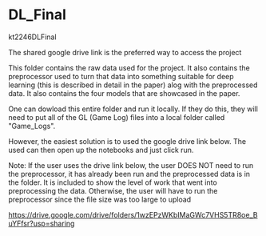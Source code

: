 # DL_Final
kt2246DLFinal

The shared google drive link is the preferred way to access the project

This folder contains the raw data used for the project.  It also contains the preprocessor used to turn
that data into something suitable for deep learning (this is described in detail in the paper) alog with the preprocessed data.
It also contains the four models that are showcased in the paper.  

One can dowload this entire folder and run it locally. If they do this, they will need to put all of the GL (Game Log) files into a local folder called "Game_Logs".

However, the easiest solution is to used the google drive link below.  The used can then open up the notebooks and just click run.

Note:  If the user uses the drive link below, the user DOES NOT need to run the preprocessor, it has already been run and the preprocessed data is in the folder.  It is included
to show the level of work that went into preprocessing the data.  Otherwise, the user will have to run the preprocessor since the file size was too large to upload

https://drive.google.com/drive/folders/1wzEPzWKbIMaGWc7VHS5TR8oe_BuYFfsr?usp=sharing

